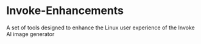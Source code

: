 # Invoke-Enhancements
A set of tools designed to enhance the Linux user experience of the Invoke AI image generator
